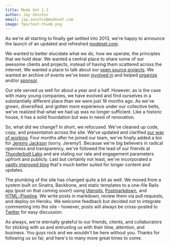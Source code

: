 ```yaml
---
title: Mode Set 1.1
author: Jay Zeschin
email: jay.zeschin@modeset.com
image: fpo/test-thumb.png
---
```


As we're all starting to finally get settled into 2013, we're happy to announce the launch of an updated and refreshed [modeset.com](http://modeset.com/).

We wanted to better elucidate what we do, how we operate, the principles that we hold dear. We wanted a central place to share some of our awesome clients and projects, instead of having them scattered across the internet. We wanted a place to talk about our [open source projects](https://github.com/modeset). We wanted an archive of events we've been [involved in](http://www.denverstartupweek.org/) and helped [organize](https://github.com/modeset/rubyconf5k) and/or [sponsor](http://www.bordobello.com/).

Our site served us well for about a year and a half. However, as is the case with many young companies, we have evolved and find ourselves in a substantially different place than we were just 18 months ago. As we've grown, diversified, and gotten more experience under our collective belts, we've realized that what we had up was no longer sufficient. Like a historic house, it has a solid foundation but was in need of renovation.

So, what did we change? In short, we refocused. We've cleaned up code, copy, and presentation across the site. We've updated and clarified [our way of working](http://modeset.com/how-we-work). Four months after he joined our team, we've finally added a bio for [Jeremy Jackson](https://github.com/jejacks0n/) (sorry, Jeremy!). Because we're big believers in radical openness and transparency, we've followed the lead of our friends at [Thunderbolt Labs](http://www.thunderboltlabs.com/) and are stating our rate and engagement parameters upfront and publicly. Last but certainly not least, we've incorporated a [vastly improved blog](http://www.modeset.com/what-we-know) that's much better suited for longer content and updates.

The plumbing of the site has changed quite a bit as well. We moved from a system built on Sinatra, Backbone, and static templates to a one-file Rails app (post on that coming soon!) using [Utensils](https://github.com/modeset/utensils), [Postmarkdown](https://github.com/ennova/postmarkdown), and [HTML::Pipeline](https://github.com/jch/html-pipeline). We write posts in markdown, review them via pull requests, and deploy on Heroku. We welcome feedback but decided not to integrate commenting into the site - however, posts will always be cross-posted to [Twitter](http://twitter.com/modeset_) for easy discussion. 

As always, we're eternally grateful to our friends, clients, and collaborators for sticking with us and entrusting us with their time, attention, and business. You guys rock and we wouldn't be here without you. Thanks for following us so far, and here's to many more great times to come.
